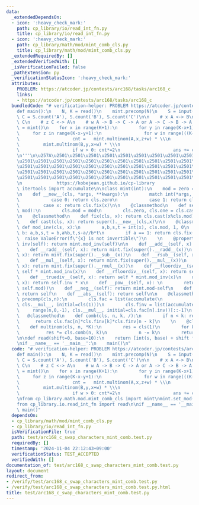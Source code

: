 ```yaml
---
data:
  _extendedDependsOn:
  - icon: ':heavy_check_mark:'
    path: cp_library/io/read_int_fn.py
    title: cp_library/io/read_int_fn.py
  - icon: ':heavy_check_mark:'
    path: cp_library/math/mod/mint_comb_cls.py
    title: cp_library/math/mod/mint_comb_cls.py
  _extendedRequiredBy: []
  _extendedVerifiedWith: []
  _isVerificationFailed: false
  _pathExtension: py
  _verificationStatusIcon: ':heavy_check_mark:'
  attributes:
    PROBLEM: https://atcoder.jp/contests/arc168/tasks/arc168_c
    links:
    - https://atcoder.jp/contests/arc168/tasks/arc168_c
  bundledCode: "# verification-helper: PROBLEM https://atcoder.jp/contests/arc168/tasks/arc168_c\n\
    def main():\n    N, K = read()\n    mint.precomp(N)\n    S = input()\n    A, B,\
    \ C = S.count('A'), S.count('B'), S.count('C')\n\n    # x A <-> B\n    # y B <->\
    \ C\n    # z C <-> A\n    # w A -> B -> C -> A or A -> C -> B -> A \n\n    ans\
    \ = mint()\n    for x in range(K+1):\n        for y in range(K-x+1):\n       \
    \     for z in range(K-x-y+1):\n                for w in range(((K-x-y-z)//2+1)):\n\
    \                    cnt =   mint.multinom(A,x,z+w) * \\\n                   \
    \         mint.multinom(B,y,x+w) * \\\n                            mint.multinom(C,z,y+w)\n\
    \                    if w > 0: cnt*=2\n                    ans += cnt\n    print(ans)\n\
    \n'''\n\u257A\u2501\u2501\u2501\u2501\u2501\u2501\u2501\u2501\u2501\u2501\u2501\
    \u2501\u2501\u2501\u2501\u2501\u2501\u2501\u2501\u2501\u2501\u2501\u2501\u2501\
    \u2501\u2501\u2501\u2501\u2501\u2501\u2501\u2501\u2501\u2501\u2501\u2501\u2501\
    \u2501\u2501\u2501\u2501\u2501\u2501\u2501\u2501\u2501\u2501\u2501\u2501\u2501\
    \u2501\u2501\u2501\u2501\u2501\u2501\u2501\u2501\u2501\u2501\u2501\u2501\u2578\
    \n             https://kobejean.github.io/cp-library               \n'''\nfrom\
    \ itertools import accumulate\n\nclass mint(int):\n    mod = zero = one = None\n\
    \n    def __new__(cls, *args, **kwargs):\n        match int(*args, **kwargs):\n\
    \            case 0: return cls.zero\n            case 1: return cls.one\n   \
    \         case x: return cls.fix(x)\n\n    @classmethod\n    def set_mod(cls,\
    \ mod):\n        cls.mod = mod\n        cls.zero, cls.one = cls.cast(0), cls.fix(1)\n\
    \n    @classmethod\n    def fix(cls, x): return cls.cast(x%cls.mod)\n\n    @classmethod\n\
    \    def cast(cls, x): return super().__new__(cls,x)\n\n    @classmethod\n   \
    \ def mod_inv(cls, x):\n        a,b,s,t = int(x), cls.mod, 1, 0\n        while\
    \ b: a,b,s,t = b,a%b,t,s-a//b*t\n        if a == 1: return cls.fix(s)\n      \
    \  raise ValueError(f\"{x} is not invertible\")\n    \n    @property\n    def\
    \ inv(self): return mint.mod_inv(self)\n\n    def __add__(self, x): return mint.fix(super().__add__(x))\n\
    \    def __radd__(self, x): return mint.fix(super().__radd__(x))\n    def __sub__(self,\
    \ x): return mint.fix(super().__sub__(x))\n    def __rsub__(self, x): return mint.fix(super().__rsub__(x))\n\
    \    def __mul__(self, x): return mint.fix(super().__mul__(x))\n    def __rmul__(self,\
    \ x): return mint.fix(super().__rmul__(x))\n    def __floordiv__(self, x): return\
    \ self * mint.mod_inv(x)\n    def __rfloordiv__(self, x): return self.inv * x\n\
    \    def __truediv__(self, x): return self * mint.mod_inv(x)\n    def __rtruediv__(self,\
    \ x): return self.inv * x\n    def __pow__(self, x): \n        return self.cast(super().__pow__(x,\
    \ self.mod))\n    def __neg__(self): return mint.mod-self\n    def __pos__(self):\
    \ return self\n    def __abs__(self): return self\n\n    @classmethod\n    def\
    \ precomp(cls,n):\n        cls.fac = list(accumulate(\n            range(1,n+1),\
    \ cls.__mul__, initial=cls(1)))\n        cls.finv = list(accumulate(\n       \
    \     range(n,0,-1), cls.__mul__, initial=cls.fac[n].inv))[::-1]\n        \n \
    \   @classmethod\n    def comb(cls, n, k, /):\n        if n < k: return 0\n  \
    \      return cls.fac[n]*cls.finv[k]*cls.finv[n - k]\n    \n    @classmethod\n\
    \    def multinom(cls, n, *K):\n        res = cls(1)\n        for k in K:\n  \
    \          res *= cls.comb(n, k)\n            n -= k\n        return res\nmint.set_mod(998244353)\n\
    \n\ndef read(shift=0, base=10):\n    return [int(s, base) + shift for s in input().split()]\n\
    \nif __name__ == '__main__':\n    main()\n"
  code: "# verification-helper: PROBLEM https://atcoder.jp/contests/arc168/tasks/arc168_c\n\
    def main():\n    N, K = read()\n    mint.precomp(N)\n    S = input()\n    A, B,\
    \ C = S.count('A'), S.count('B'), S.count('C')\n\n    # x A <-> B\n    # y B <->\
    \ C\n    # z C <-> A\n    # w A -> B -> C -> A or A -> C -> B -> A \n\n    ans\
    \ = mint()\n    for x in range(K+1):\n        for y in range(K-x+1):\n       \
    \     for z in range(K-x-y+1):\n                for w in range(((K-x-y-z)//2+1)):\n\
    \                    cnt =   mint.multinom(A,x,z+w) * \\\n                   \
    \         mint.multinom(B,y,x+w) * \\\n                            mint.multinom(C,z,y+w)\n\
    \                    if w > 0: cnt*=2\n                    ans += cnt\n    print(ans)\n\
    \nfrom cp_library.math.mod.mint_comb_cls import mint\nmint.set_mod(998244353)\n\
    from cp_library.io.read_int_fn import read\n\nif __name__ == '__main__':\n   \
    \ main()"
  dependsOn:
  - cp_library/math/mod/mint_comb_cls.py
  - cp_library/io/read_int_fn.py
  isVerificationFile: true
  path: test/arc168_c_swap_characters_mint_comb.test.py
  requiredBy: []
  timestamp: '2024-11-04 22:12:43+09:00'
  verificationStatus: TEST_ACCEPTED
  verifiedWith: []
documentation_of: test/arc168_c_swap_characters_mint_comb.test.py
layout: document
redirect_from:
- /verify/test/arc168_c_swap_characters_mint_comb.test.py
- /verify/test/arc168_c_swap_characters_mint_comb.test.py.html
title: test/arc168_c_swap_characters_mint_comb.test.py
---
```

